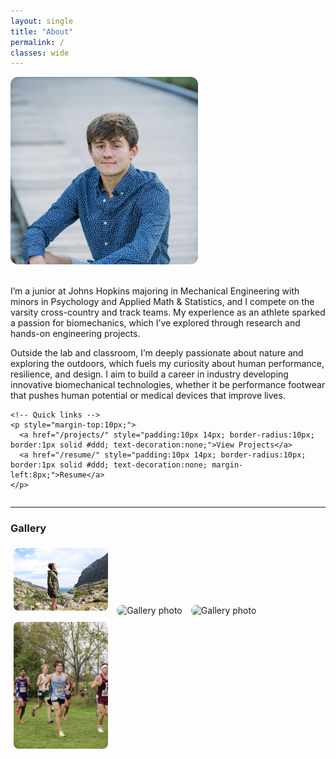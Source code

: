 ```yaml
---
layout: single
title: "About"
permalink: /
classes: wide
---
```


<div style="display:flex; align-items:flex-start; gap:20px; flex-wrap:wrap;">

  <!-- Main Photo -->
  <img src="/assets/images/IMG_3989.jpg" alt="Photo of me" style="max-width:300px; border-radius:12px;">

  <!-- Bio -->
  <div style="flex:1; min-width:260px;">
    <p>
      I’m a junior at Johns Hopkins majoring in Mechanical Engineering with minors in
      Psychology and Applied Math & Statistics, and I compete on the varsity cross-country
      and track teams. My experience as an athlete sparked a passion for biomechanics, which I’ve explored
      through research and hands-on engineering projects.
    </p>
    <p>
      Outside the lab and classroom, I’m deeply passionate about nature and exploring the outdoors, which
      fuels my curiosity about human performance, resilience, and design. I aim to build a career in industry developing
      innovative biomechanical technologies, whether it be performance footwear that pushes human potential or medical
      devices that improve lives.
    </p>

    <!-- Quick links -->
    <p style="margin-top:10px;">
      <a href="/projects/" style="padding:10px 14px; border-radius:10px; border:1px solid #ddd; text-decoration:none;">View Projects</a>
      <a href="/resume/" style="padding:10px 14px; border-radius:10px; border:1px solid #ddd; text-decoration:none; margin-left:8px;">Resume</a>
    </p>
  </div>

</div>

---

### Gallery

<!-- Tip: HEICs don't render in many browsers—convert to JPG/PNG if needed -->
<img src="/assets/images/IMG_0040.JPG" alt="Gallery photo" style="max-width:30%; margin:5px; border-radius:8px;">
<img src="/assets/images/IMG_0496.jpg" alt="Gallery photo" style="max-width:30%; margin:5px; border-radius:8px;">
<img src="/assets/images/IMG_6609.JPG" alt="Gallery photo" style="max-width:30%; margin:5px; border-radius:8px;">
<img src="/assets/images/IMG_7506.jpg" alt="Gallery photo" style="max-width:30%; margin:5px; border-radius:8px;">
